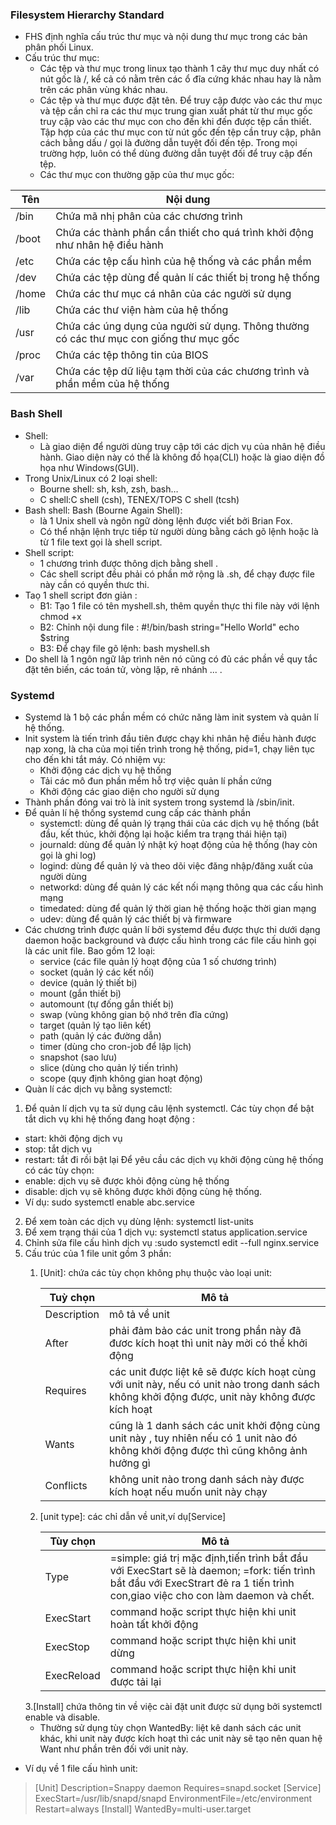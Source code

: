 ### Filesystem Hierarchy Standard 
- FHS định nghĩa cấu trúc thư mục và nội dung thư mục trong các bản phân phối Linux.
- Cấu trúc thư mục:
   + Các tệp và thư mục trong linux tạo thành 1 cây thư mục duy nhất có nút gốc là /, kể cả có nằm trên các ổ đĩa cứng khác nhau hay là nằm trên các phân vùng khác nhau.
   + Các tệp và thư mục được đặt tên. Để truy cập được vào các thư mục và tệp cần chỉ ra các thư mục trung gian xuất phát từ thư mục gốc truy cập vào các thư mục con cho đến khi đến được tệp cần thiết. Tập hợp của các thư mục con từ nút gốc đến tệp cần truy cập, phân cách bằng dấu / gọi là đường dẫn tuyệt đối đến tệp. Trong mọi trường hợp, luôn có thể dùng đường dẫn tuyệt đối để truy cập đến tệp.
   + Các thư mục con thường gặp của thư mục gốc:

|Tên | Nội dung|
|---|---------|
|/bin|Chứa mã nhị phân của các chương trình|
|/boot|Chứa các thành phần cần thiết cho quá trình khởi động như nhân hệ điều hành|
|/etc|Chứa các tệp cấu hình của hệ thống và các phần mềm|
|/dev|Chứa các tệp dùng để quản lí các thiết bị trong hệ thống|
|/home|Chứa các thư mục cá nhân của các người sử dụng|
|/lib|Chứa các thư viện hàm của hệ thống|
|/usr|Chứa các úng dụng của người sử dụng. Thông thường có các thư mục con giống thư mục gốc|
|/proc|Chứa các tệp thông tin của BIOS|
|/var|Chứa các tệp dữ liệu tạm thời của các chương trình và phần mềm của hệ thống|
 
### Bash Shell
- Shell:
  + Là giao diện để người dùng truy cập tới các dịch vụ của nhân hệ điều hành. Giao diện này có thể là không đồ họa(CLI) hoặc là giao diện đồ họa như Windows(GUI).
- Trong Unix/Linux có 2 loại shell:
   + Bourne shell: sh, ksh, zsh, bash…
   + C shell:C shell (csh), TENEX/TOPS C shell (tcsh)
- Bash shell: Bash (Bourne Again Shell): 
  + là 1 Unix shell và ngôn ngữ dòng lệnh được viết bởi Brian Fox.
  + Có thể nhận lệnh trực tiếp từ người dùng bằng cách gõ lệnh hoặc là từ 1 file text gọi là shell script.
- Shell script: 
  + 1 chương trình được thông dịch bằng shell .
  + Các shell script đều phải có phần mở rộng là .sh, để chạy được file này cần có quyền thưc thi. 
- Taọ 1 shell script đơn giản :
   + B1: Tạo 1 file có tên myshell.sh, thêm quyền thực thi file này với lệnh chmod +x
   + B2: Chỉnh nội dung file :
   #!/bin/bash
   string="Hello World"
   echo $string 
   + B3: Để chạy file gõ lệnh: bash myshell.sh 
- Do shell là 1 ngôn ngữ lâp trình nên nó cũng có đủ các phần về quy tắc đặt tên biến, các toán tử, vòng lặp, rẽ nhánh ... .
### Systemd
- Systemd là 1 bộ các phần mềm có chức năng làm init system và quản lí hệ thống.
- Init system là tiến trình đầu tiên được chạy khi nhân hệ điều hành được nạp xong, là cha của mọi tiến trình trong hệ thống, pid=1, chạy liên tục cho đến khi tắt máy. Có nhiệm vụ:
  + Khởi động các dịch vụ hệ thống
  + Tải các mô đun phần mềm hỗ trợ việc quản lí phần cứng
  + Khởi động các giao diện cho người sử dụng
- Thành phần đóng vai trò là init system trong systemd là /sbin/init.
- Để quản lí hệ thống systemd cung cấp các thành phần 
  + systemctl: dùng để quản lý trạng thái của các dịch vụ hệ thống (bắt đầu, kết thúc, khởi động lại hoặc kiểm tra trạng thái hiện tại)
  + journald: dùng để quản lý nhật ký hoạt động của hệ thống (hay còn gọi là ghi log)
  + logind: dùng để quản lý và theo dõi việc đăng nhập/đăng xuất của người dùng
  + networkd: dùng để quản lý các kết nối mạng thông qua các cấu hình mạng
  + timedated: dùng để quản lý thời gian hệ thống hoặc thời gian mạng
  + udev: dùng để quản lý các thiết bị và firmware
- Các chương trình được quản lí bởi systemd đều được thực thi dưới dạng daemon 
hoặc background và được cấu hình trong các file cấu hình gọi là các unit file. Bao gồm 12 loại:
  + service (các file quản lý hoạt động của 1 số chương trình)
  + socket (quản lý các kết nối)
  + device (quản lý thiết bị)
  + mount (gắn thiết bị)
  + automount (tự đống gắn thiết bị)
  + swap (vùng không gian bộ nhớ trên đĩa cứng)
  + target (quản lý tạo liên kết)
  + path (quản lý các đường dẫn)
  + timer (dùng cho cron-job để lập lịch)
  + snapshot (sao lưu)
  + slice (dùng cho quản lý tiến trình)
  + scope (quy định không gian hoạt động)
- Quàn lí các dịch vụ bằng systemctl:
1. Để quản lí dịch vụ ta sử dụng câu lệnh systemctl.
Các tùy chọn để bật tắt dich vụ khi hệ thống đang hoạt động :
  + start: khởi động dịch vụ
  + stop: tắt dịch vụ
  + restart: tắt đi rồi bật lại 
Để yêu cầu các dịch vụ khởi động cùng hệ thống có các tùy chọn:
  + enable: dịch vụ sẽ được khỏi động cùng hệ thống
  + disable: dịch vụ sẽ không được khởi động cùng hệ thống.
  + Ví dụ: sudo systemctl enable abc.service
2. Để xem toàn các dịch vụ dùng lệnh: systemctl list-units
3. Để xem trạng thái của 1 dịch vụ: systemctl status application.service
4. Chỉnh sửa file cấu hình dịch vụ :sudo systemctl edit --full nginx.service
5. Cấu trúc của 1 file unit gồm 3 phần:
   1. [Unit]: chứa các tùy chọn không phụ thuộc vào loại unit:
   
      |Tuỳ chọn|Mô tả|
      |-------|--------|
      |Description| mô tả về unit|
      |After| phải đảm bảo các unit trong phần này đã đươc kích hoạt thì unit này mời có thể khởi động |
      |Requires|các unit được liệt kê sẽ được kích hoạt cùng với unit này, nếu có unit nào trong danh sách không khởi động được, unit này không được kích hoạt|
      |Wants|cũng là 1 danh sách các unit khởi động cùng unit này , tuy nhiên nếu có 1 unit nào đó không khởi động được thì cũng không ảnh hưởng gì|
      |Conflicts|không unit nào trong danh sách này được kích hoạt nếu muốn unit này chạy|
    2. [unit type]: các chỉ dẫn về unit,ví dụ[Service]
    
       |Tùy chọn|Mô tả|
       |-------|----|
       |Type|=simple: giá trị mặc định,tiến trình bắt đầu với ExecStart sẽ là daemon; =fork: tiến trình bắt đầu với ExecStrart đẻ ra 1 tiến trình con,giao việc cho con làm daemon và chết.|
       |ExecStart|command hoặc script thực hiện khi unit hoàn tất khởi động|
       |ExecStop| command hoặc script thực hiện khi unit dừng|
       |ExecReload|command hoặc script thực hiện khi unit được tải lại|
   3.[Install] chứa thông tin về việc cài đặt unit được sử dụng bởi systemctl enable và disable.
    - Thường sử dụng tùy chọn WantedBy: liệt kê danh sách các unit khác, khi unit này được kích hoạt thì các unit này sẽ tạo nên quan hệ Want như phần trên đối với unit này.
- Ví dụ về 1 file cấu hình unit:
>[Unit]
Description=Snappy daemon
Requires=snapd.socket
>[Service]
ExecStart=/usr/lib/snapd/snapd
EnvironmentFile=/etc/environment
Restart=always
>[Install]
WantedBy=multi-user.target


       
